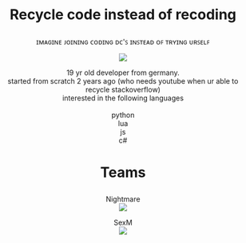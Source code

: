 <h1> 
  <p align="center">
    Recycle code instead of recoding
  </p>
</h1>
<p align="center">
ɪᴍᴀɢɪɴᴇ ᴊᴏɪɴɪɴɢ ᴄᴏᴅɪɴɢ ᴅᴄ'ꜱ ɪɴꜱᴛᴇᴀᴅ ᴏꜰ ᴛʀʏɪɴɢ ᴜʀꜱᴇʟꜰ <br>
</p>
<p align="center">
  <img src="https://s4.gifyu.com/images/standard-3de3bb681e4e53dc1.gif">
</p>

<p align="center">
19 yr old developer from germany. <br>
started from scratch 2 years ago (who needs youtube when ur able to recycle stackoverflow) <br>
interested in the following languages <br><br>
python <br>
lua <br>
js <br>
c# <br>
</p>


<h1> 
  <p align="center">
    Teams
  </p>
</h1>
<p align="center">
Nightmare<br>
<img src="https://s4.gifyu.com/images/standard-4df2ac19274d5d1ee.gif"><br>
</p>
<p align="center">
SexM<br>
<img src="https://cdn.discordapp.com/attachments/1027633940334395403/1034211562304581793/standard_3.gif">
</p>

